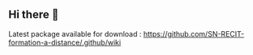## Hi there 👋

Latest package available for download : https://github.com/SN-RECIT-formation-a-distance/.github/wiki
